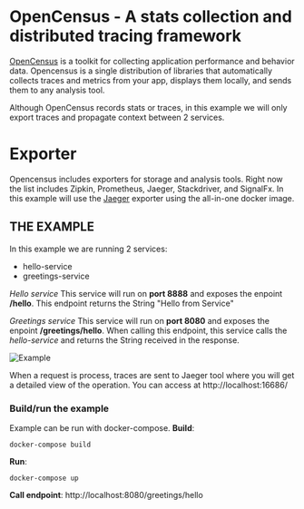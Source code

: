 # OpenCensus - A stats collection and distributed tracing framework

[OpenCensus](https://opencensus.io/) is a toolkit for collecting application performance and behavior data.
Opencensus is a single distribution of libraries that automatically collects traces and metrics from your app, displays them locally, and sends them to any analysis tool.

Although OpenCensus records stats or traces, in this example we will only export traces and propagate context between 2 services.

# Exporter
Opencensus includes exporters for storage and analysis tools. Right now the list includes Zipkin, Prometheus, Jaeger, Stackdriver, and SignalFx.
In this example will use the [Jaeger](https://www.jaegertracing.io/docs/) exporter using the all-in-one docker image.

## THE EXAMPLE
In this example we are running 2 services:
 * hello-service
 * greetings-service

_Hello service_
This service will run on **port 8888** and exposes the enpoint **/hello**.
This endpoint returns the String "Hello from Service"

_Greetings service_
This service will run on **port 8080** and exposes the enpoint **/greetings/hello**.
When calling this endpoint, this service calls the _hello-service_ and returns the String received in the response.

![Example](https://image.ibb.co/b8OEFJ/example.png)

When a request is process, traces are sent to Jaeger tool where you will get a detailed view of the operation. You can access at http://localhost:16686/


### Build/run the example
Example can be run with docker-compose.
**Build**:
```
docker-compose build
```

**Run**:
```
docker-compose up
```

**Call endpoint**: http://localhost:8080/greetings/hello
